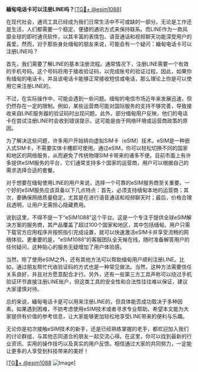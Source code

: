 **緬甸电话卡可以注册LINE吗？**[[TG💪+ @esim1088](https://t.me/s/esim1088)]

在现代社会，通讯工具已经成为我们日常生活中不可或缺的一部分。无论是工作还是生活，人们都需要一个稳定、便捷的通讯方式来保持联系。而LINE作为一款风靡全球的即时通讯软件，以其丰富的表情包、语音通话和视频聊天功能深受用户的喜爱。然而，对于那些身处缅甸的朋友来说，可能会有一个疑问：緬甸电话卡可以注册LINE吗？

首先，我们需要了解LINE的基本注册流程。通常情况下，注册LINE需要一个有效的手机号码。这个号码将用于接收验证码，以完成账号的验证过程。因此，如果你有缅甸的电话卡，并且该电话卡能够正常接收短信或电话，那么理论上你是可以使用它来注册LINE的。

不过，在实际操作中，可能会遇到一些问题。缅甸的电信市场近年来发展迅速，但仍然存在一定的限制。例如，某些运营商可能对国际服务的支持不够完善，导致接收来自LINE服务器的验证码时出现问题。此外，部分缅甸用户反映，他们的电话卡在尝试注册LINE时会收到错误提示，这可能是由于网络环境或运营商政策的原因。

为了解决这些问题，许多用户开始转向虚拟SIM卡（eSIM）技术。eSIM是一种嵌入式SIM卡，不需要实体卡槽即可使用。通过eSIM，你可以轻松切换不同的国家和地区的网络服务，从而避免了传统物理SIM卡带来的诸多不便。目前市面上有许多提供eSIM服务的平台，它们通常支持多个国家的运营商，用户可以根据自己的需求选择合适的套餐。

对于想要在缅甸使用LINE的用户来说，选择一个可靠的eSIM服务商至关重要。一个好的eSIM服务应该具备以下几点特点：首先，必须支持缅甸本地的运营商；其次，要确保网络质量稳定，尤其是在进行语音通话和视频聊天时；最后，价格合理且透明，让用户无需担心隐藏费用。

说到这里，不得不提一下“eSIM1088”这个平台。这是一个专注于提供全球eSIM解决方案的服务商，其产品覆盖了超过100个国家和地区，其中包括缅甸。用户只需下载官方应用程序并按照指引完成设置，就可以快速激活eSIM卡并享受流畅的网络体验。更重要的是，“eSIM1088”的客服团队全天候在线，随时准备解答用户的任何疑问，这种贴心的服务无疑增加了用户体验感。

当然，除了使用eSIM之外，还有其他方法可以帮助缅甸用户顺利注册LINE。比如，通过朋友帮忙代收验证码的方式也是一种常见做法。当然，这种方法需要信任关系良好，并且对方愿意配合才行。另外，还有一些第三方工具声称可以绕过手机验证环节直接注册LINE账户，但这类工具的安全性和合法性往往难以保证，建议大家谨慎对待。

总的来说，緬甸电话卡是可以用来注册LINE的，但具体能否成功取决于多种因素。如果遇到困难，不妨考虑使用eSIM技术或者寻求专业帮助。希望本文能为大家提供有价值的参考信息，让大家能够更加轻松地享受LINE带来的便利与乐趣。

无论你是初次接触eSIM技术的新手，还是已经熟练掌握的老手，都欢迎加入我们的讨论群组，与其他志同道合的朋友一起交流心得。在这里，你可以找到最新的行业资讯、实用的操作技巧以及真实的用户反馈。相信通过大家的共同努力，一定能让更多的人享受到科技带来的美好！

[[TG💪+ @esim1088](https://t.me/s/esim1088) ![Image](https://i.postimg.cc/4NQfJmqS/Snipaste-2025-05-13-00-14-12.png)]